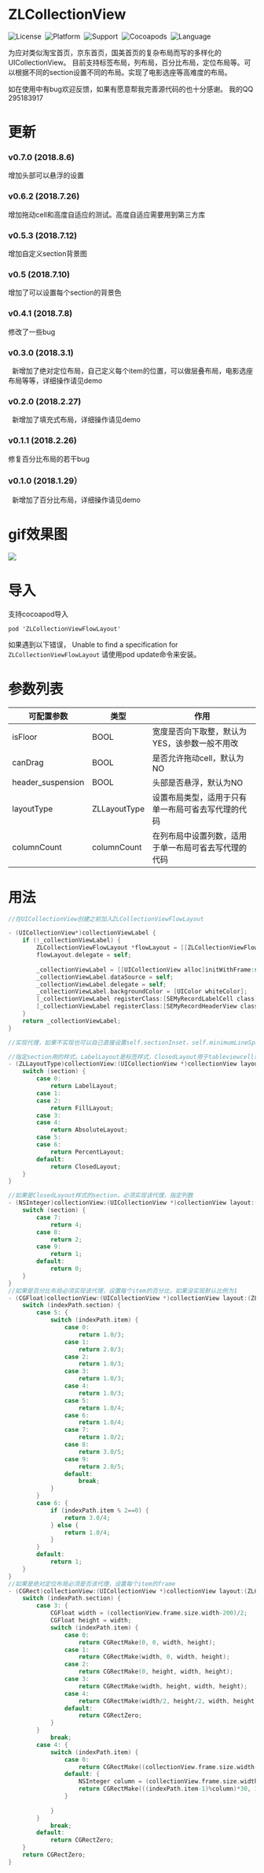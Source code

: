 # ZLCollectionView

![License](https://img.shields.io/badge/License-MIT-orange.svg)&nbsp;
![Platform](https://img.shields.io/badge/Platform-iOS-yellowgreen.svg)&nbsp;
![Support](https://img.shields.io/badge/Support-iOS%207%2B-lightgrey.svg)&nbsp;
![Cocoapods](https://img.shields.io/badge/cocoapods-support-red.svg)&nbsp;
![Language](https://img.shields.io/badge/language-Objective--C-B9D3EE.svg)&nbsp;

为应对类似淘宝首页，京东首页，国美首页的复杂布局而写的多样化的UICollectionView。
目前支持标签布局，列布局，百分比布局，定位布局等。可以根据不同的section设置不同的布局。实现了电影选座等高难度的布局。

如在使用中有bug欢迎反馈，如果有愿意帮我完善源代码的也十分感谢。
我的QQ 295183917

# 更新

### v0.7.0 (2018.8.6)
   增加头部可以悬浮的设置

### v0.6.2 (2018.7.26)
   增加拖动cell和高度自适应的测试。高度自适应需要用到第三方库

### v0.5.3 (2018.7.12)
   增加自定义section背景图

### v0.5 (2018.7.10)
   增加了可以设置每个section的背景色

### v0.4.1 (2018.7.8)
   修改了一些bug

### v0.3.0  (2018.3.1)
   新增加了绝对定位布局，自己定义每个item的位置，可以做层叠布局，电影选座布局等等，详细操作请见demo

### v0.2.0  (2018.2.27)
   新增加了填充式布局，详细操作请见demo
   
### v0.1.1  (2018.2.26)
   修复百分比布局的若干bug

### v0.1.0  (2018.1.29）
   新增加了百分比布局，详细操作请见demo

# gif效果图

![](https://github.com/czl0325/ZLCollectionView/blob/master/demo.gif?raw=true)

# 导入

支持cocoapod导入

```
pod 'ZLCollectionViewFlowLayout' 
```

如果遇到以下错误，
Unable to find a specification for `ZLCollectionViewFlowLayout`
请使用pod update命令来安装。

# 参数列表

| 可配置参数               | 类型      | 作用                                                    |
|------------------------|-----------|--------------------------------------------------------|
| isFloor                | BOOL      | 宽度是否向下取整，默认为YES，该参数一般不用改                |
| canDrag                | BOOL      | 是否允许拖动cell，默认为NO                                |
| header_suspension      | BOOL      | 头部是否悬浮，默认为NO                                    |
| layoutType             | ZLLayoutType      | 设置布局类型，适用于只有单一布局可省去写代理的代码     |
| columnCount            | columnCount      | 在列布局中设置列数，适用于单一布局可省去写代理的代码 |


# 用法

```Objective-C
//在UICollectionView创建之前加入ZLCollectionViewFlowLayout

- (UICollectionView*)collectionViewLabel {
    if (!_collectionViewLabel) {
        ZLCollectionViewFlowLayout *flowLayout = [[ZLCollectionViewFlowLayout alloc] init];
        flowLayout.delegate = self;
        
        _collectionViewLabel = [[UICollectionView alloc]initWithFrame:self.view.bounds collectionViewLayout:flowLayout];
        _collectionViewLabel.dataSource = self;
        _collectionViewLabel.delegate = self;
        _collectionViewLabel.backgroundColor = [UIColor whiteColor];
        [_collectionViewLabel registerClass:[SEMyRecordLabelCell class] forCellWithReuseIdentifier:[SEMyRecordLabelCell cellIdentifier]];
        [_collectionViewLabel registerClass:[SEMyRecordHeaderView class] forSupplementaryViewOfKind:UICollectionElementKindSectionHeader withReuseIdentifier:[SEMyRecordHeaderView headerViewIdentifier]];
    }
    return _collectionViewLabel;
}

//实现代理，如果不实现也可以自己直接设置self.sectionInset，self.minimumLineSpacing，self.minimumInteritemSpacing。但是这种设置不支持不同section不同数值

//指定section用的样式。LabelLayout是标签样式，ClosedLayout用于tableviewcell或者瀑布流，九宫格之类的。
- (ZLLayoutType)collectionView:(UICollectionView *)collectionView layout:(ZLCollectionViewFlowLayout *)collectionViewLayout typeOfLayout:(NSInteger)section {
    switch (section) {
        case 0:
            return LabelLayout;
        case 1:
        case 2:
            return FillLayout;
        case 3:
        case 4:
            return AbsoluteLayout;
        case 5:
        case 6:
            return PercentLayout;
        default:
            return ClosedLayout;
    }
}

//如果是ClosedLayout样式的section，必须实现该代理，指定列数
- (NSInteger)collectionView:(UICollectionView *)collectionView layout:(ZLCollectionViewFlowLayout*)collectionViewLayout columnCountOfSection:(NSInteger)section {
    switch (section) {
        case 7:
            return 4;
        case 8:
            return 2;
        case 9:
            return 1;
        default:
            return 0;
    }
}
//如果是百分比布局必须实现该代理，设置每个item的百分比，如果没实现默认比例为1
- (CGFloat)collectionView:(UICollectionView *)collectionView layout:(ZLCollectionViewFlowLayout*)collectionViewLayout percentOfRow:(NSIndexPath*)indexPath; {
    switch (indexPath.section) {
        case 5: {
            switch (indexPath.item) {
                case 0:
                    return 1.0/3;
                case 1:
                    return 2.0/3;
                case 2:
                    return 1.0/3;
                case 3:
                    return 1.0/3;
                case 4:
                    return 1.0/3;
                case 5:
                    return 1.0/4;
                case 6:
                    return 1.0/4;
                case 7:
                    return 1.0/2;
                case 8:
                    return 3.0/5;
                case 9:
                    return 2.0/5;
                default:
                    break;
            }
        }
        case 6: {
            if (indexPath.item % 2==0) {
                return 3.0/4;
            } else {
                return 1.0/4;
            }
        }
        default:
            return 1;
    }
}
//如果是绝对定位布局必须是否该代理，设置每个item的frame
- (CGRect)collectionView:(UICollectionView *)collectionView layout:(ZLCollectionViewFlowLayout*)collectionViewLayout rectOfItem:(NSIndexPath*)indexPath {
    switch (indexPath.section) {
        case 3: {
            CGFloat width = (collectionView.frame.size.width-200)/2;
            CGFloat height = width;
            switch (indexPath.item) {
                case 0:
                    return CGRectMake(0, 0, width, height);
                case 1:
                    return CGRectMake(width, 0, width, height);
                case 2:
                    return CGRectMake(0, height, width, height);
                case 3:
                    return CGRectMake(width, height, width, height);
                case 4:
                    return CGRectMake(width/2, height/2, width, height);
                default:
                    return CGRectZero;
            }
        }
            break;
        case 4: {
            switch (indexPath.item) {
                case 0:
                    return CGRectMake((collectionView.frame.size.width-20)/2-100, 0, 200, 30);
                default: {
                    NSInteger column = (collectionView.frame.size.width-20)/30;
                    return CGRectMake(((indexPath.item-1)%column)*30, 100+((indexPath.item-1)/column)*30, 20, 20);
                }
                    
            }
        }
            break;
        default:
            return CGRectZero;
    }
    return CGRectZero;
}
```
